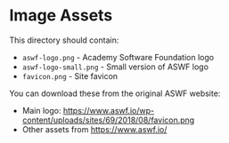 # Image Assets

This directory should contain:

- `aswf-logo.png` - Academy Software Foundation logo
- `aswf-logo-small.png` - Small version of ASWF logo  
- `favicon.png` - Site favicon

You can download these from the original ASWF website:
- Main logo: https://www.aswf.io/wp-content/uploads/sites/69/2018/08/favicon.png
- Other assets from https://www.aswf.io/